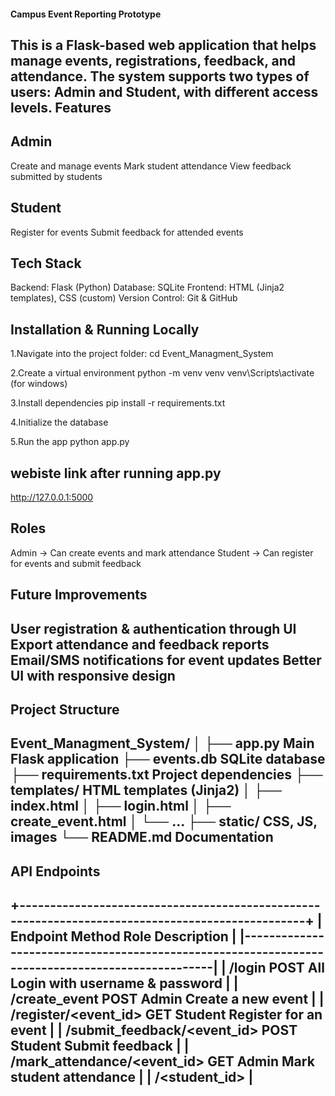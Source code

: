 
#### Campus Event Reporting Prototype

This is a Flask-based web application that helps manage events, registrations, feedback, and attendance. The system supports two types of users: Admin and Student, with different access levels.
Features
--------------------------------------------------------------------------------------------------------------------------------------------------------------------------
## Admin

Create and manage events
Mark student attendance
View feedback submitted by students

## Student

Register for events
Submit feedback for attended events

## Tech Stack

Backend: Flask (Python)
Database: SQLite
Frontend: HTML (Jinja2 templates), CSS (custom)
Version Control: Git & GitHub

## Installation & Running Locally

1.Navigate into the project folder:
   cd Event_Managment_System
   
2.Create a virtual environment
   python -m venv venv
   venv\Scripts\activate (for windows)
   
3.Install dependencies
   pip install -r requirements.txt

4.Initialize the database

5.Run the app
   python app.py
   
## webiste link after running app.py

http://127.0.0.1:5000

## Roles

Admin → Can create events and mark attendance
Student → Can register for events and submit feedback

## Future Improvements

User registration & authentication through UI
Export attendance and feedback reports
Email/SMS notifications for event updates
Better UI with responsive design
-----------------------------------------------------------------------------------------------------------------------------------------------------------------------------
## Project Structure

Event_Managment_System/
│
├── app.py                 Main Flask application
├── events.db              SQLite database
├── requirements.txt       Project dependencies
├── templates/             HTML templates (Jinja2)
│   ├── index.html
│   ├── login.html
│   ├── create_event.html
│   └── ...
├── static/                CSS, JS, images
└── README.md              Documentation
------------------------------------------------------------------------------------------------------------------------------------------------------------------------------

## API Endpoints

+-------------------------------------------------------------------------------------------------+
| Endpoint	                             Method	     Role	              Description             |
|-------------------------------------------------------------------------------------------------|
| /login	                                POST         All	       Login with username & password |
| /create_event	                       POST	     Admin	          Create a new event          |
| /register/<event_id>	                 GET	        Student	       Register for an event       |
| /submit_feedback/<event_id>	           POST	     Student	         Submit feedback           |
| /mark_attendance/<event_id>            GET	        Admin	         Mark student attendance      |
| /<student_id>                                                                                   |                                                                       
---------------------------------------------------------------------------------------------------


